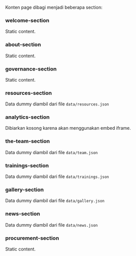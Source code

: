 Konten page dibagi menjadi beberapa section:

### welcome-section

Static content.

### about-section

Static content.

### governance-section

Static content.

### resources-section

Data dummy diambil dari file `data/resources.json`

### analytics-section

Dibiarkan kosong karena akan menggunakan embed iframe.

### the-team-section

Data dummy diambil dari file `data/team.json`

### trainings-section

Data dummy diambil dari file `data/trainings.json`

### gallery-section

Data dummy diambil dari file `data/gallery.json`

### news-section

Data dummy diambil dari file `data/news.json`

### procurement-section

Static content.
